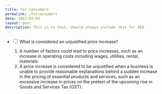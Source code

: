 ```yaml
---
title: For Consumers
permalink: /forconsumers
date: 2022-02-03
layout: post
description: This is to test, should always include this for SEO
---
```

<ul class="jekyllcodex_accordion">
 <li>
    <input type="checkbox" id="accordion4">
    <label for="accordion4">What is considered an unjustified price increase?</label>
    <div>
      <ol>
        <li>A number of factors could lead to price increases, such as an increase in operating costs including wages, utilities, rental, materials</li>
        <li>A price increase is considered to be unjustified when a business is unable to provide reasonable explanations behind a sudden increase in the pricing of essential products and services, such as an excessive increase in prices on the pretext of the upcoming rise in Goods and Services Tax (GST).</li>
      </ol>
    </div>
  </li>
    
 
</ul>